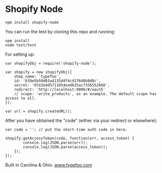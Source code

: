 # Shopify Node

    npm install shopify-node

You can run the test by cloning this repo and running:

    npm install
    node test/test

For setting up:

    var shopifyObj = require('shopify-node');
    
    var shopify = new shopifyObj({
    	shop_name: 'typefoo',
    	id: '639e5b59d03a4135d4f4cd176d8b0d0c',
    	secret: '07e3e4d5711054ead625ac7356552660',
    	redirect: 'http://localhost:9000/#/oauth'
    	// scope: 'write_products', as an example. The default scope has access to all.
    });
    
    var url = shopify.createURL();

After you have obtained the "code" (either via your redirect or elsewhere):

    var code = ''; // put the short-time auth code in here.

    shopify.getAccessToken(code, function(err, access_token) {
    		console.log(JSON.parse(err));
    		console.log(JSON.parse(access_token));
    	});
    });

Built in Carolina & Ohio. www.typefoo.com